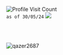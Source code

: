 ![Profile Visit Count](https://komarev.com/ghpvc/?username=qazer2687&style=flat&color=313131&label=views)<br>
`as of 30/05/24`
![](https://hit.yhype.me/github/profile?user_id=114782572) <!-- https://yhype.me/github/profile-views --> 

<br><br>

<p><img align="left" src="https://qazer2687.vercel.app/api/top-langs?username=qazer2687&show_icons=true&theme=dark&locale=en&layout=compact&langs_count=8&exclude_repo=backup,stats" alt="qazer2687" /></p> <!-- &hide=javascript,css,scss,html --> 
